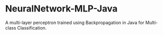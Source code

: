# NeuralNetwork-MLP-Java
A multi-layer perceptron trained using Backpropagation in Java for Multi-class Classification.

